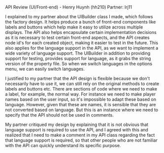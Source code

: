 API Review (UI/Front-end) - Henry Huynh (hh210)
Partner: lrj11

I explained to my partner about the UIBuilder class I made, which follows the factory design. It helps produce
a bunch of front-end components like labels and buttons which help make it easy to utilize across multiple displays. The API 
also helps encapsulate certain implementation decisions as it is necessary to test certain front-end aspects, and the API creates node id's for each
created object, making it easier to test in the future. This also applies for the language support in the API, as we want to implement a wide variety of language support.
The UIBuilder in addition to providing support for testing, provides support for language, as it grabs the string version of the property file. So when we switch languages in the options menu, we can easily switch languages.


I justified to my partner that the API design is flexible because we don't necessarily have to use it, we can still rely on the original methods to create labels and buttons etc.
There are sections of code where we need to make a label, for example, the normal way. For instance we need to make player names based on the user input, so it's impossible to adapt these based on language. 
However, given that these are names, it is sensible that they are not converted based on language. But this is an instance where we need to specify that the API should not be used in comments.

My partner critiqued my design by explaining that it is not obvious that language support is required to use the API, and I agreed with this and realized that 
I need to make a comment in my API class regarding the fact that language support is required, so that other people who are not familiar with the API can quickly understand
its specific purpose.

